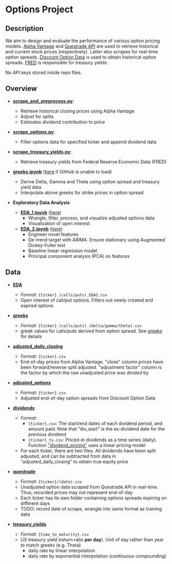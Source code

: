 # Options Project

## Description
We aim to design and evaluate the performance of various option pricing models.  [Alpha Vantage](https://www.alphavantage.co) and [Questrade API](https://www.questrade.com/api) are used to retrieve historical and current stock prices (respectively). Latter also scrapes for real-time option spreads. [Discount Option Data](https://discountoptiondata.com) is used to obtain historical option spreads. [FRED](https://fred.stlouisfed.org/categories/115) is responsible for treasury yields.

No API keys stored inside repo files.

## Overview

- [**scrape_and_preprocess.py**](https://github.com/thejacktan/Options_Analysis/blob/master/src/scrape_and_preprocess.py): 
    - Retrieve historical closing prices using Alpha Vantage
    - Adjust for splits
    - Estimates dividend contribution to price

- [**scrape_options.py**](https://github.com/thejacktan/Options_Analysis/blob/master/src/scrape_options.py):
    - Filter options data for specified ticker and append dividend data

- [**scrape_treasury_yields.py**](https://github.com/thejacktan/Options_Analysis/blob/master/src/scrape_treasury_yields.py):
    - Retrieve treasury yields from Federal Reserve Economic Data (FRED)

- [**greeks.ipynb**](https://github.com/jacktan1/Options-Project/blob/master/src/greeks.ipynb) ([here](https://nbviewer.jupyter.org/github/thejacktan/Options_Analysis/blob/master/src/greeks.ipynb) if GitHub is unable to load)
    - Derive Delta, Gamma and Theta using option spread and treasury yield data
    - Interpolate above greeks for strike prices in option spread

- **Exploratory Data Analysis**
    - [**EDA_1.ipynb**](https://github.com/thejacktan/Options_Analysis/blob/master/src/EDA_1.ipynb) ([here](https://nbviewer.jupyter.org/github/thejacktan/Options_Analysis/blob/master/src/EDA_1.ipynb))
        - Wrangle, filter, process, and visualize adjusted options data
        - Visualization of open interest
    - [**EDA_2.ipynb**](https://github.com/thejacktan/Options_Analysis/blob/master/src/EDA_2.ipynb) ([here](https://nbviewer.jupyter.org/github/thejacktan/Options_Analysis/blob/master/src/EDA_2.ipynb))
        - Engineer novel features
        - De-trend target with ARIMA. Ensure stationary using Augmented Dickey-Fuller test
        - Baseline linear regression model
        - Principal component analysis (PCA) on features

## Data

  - [**EDA**](https://github.com/jacktan1/Options-Project/tree/master/data/EDA)
    - *Format*: `{ticker}_(calls/puts)_EDA1.csv` 
    - Open interest of call/put options. Filters out newly created and expired options
    
  - [**greeks**](https://github.com/jacktan1/Options-Project/tree/master/data/greeks)
    - *Format*: `{ticker}_(calls/puts)_(delta/gamma/theta).csv` 
    - greek values for calls/puts derived from option spread. See [greeks](https://github.com/jacktan1/Options-Project/blob/master/src/greeks.ipynb) for details
  
  - [**adjusted_daily_closing**](https://github.com/jacktan1/Options-Project/tree/master/data/adjusted_daily_closing)
    - *Format*: `{ticker}.csv`
    - End-of-day prices from Alpha Vantage. "close" column prices have been forward/reverse split adjusted. "adjustment factor" column is the factor by which the raw unadjusted price was *divided* by
  
  - [**adjusted_options**](https://github.com/jacktan1/Options-Project/tree/master/data/adjusted_options)
    - *Format*: `{ticker}.csv`
    - Adjusted end-of-day option spreads from Discount Option Data
  
  - [**dividends**](https://github.com/jacktan1/Options-Project/tree/master/data/dividends)
    - *Format*:
      - `{ticker}.csv`: The start/end dates of each dividend period, and amount paid. Note that "div_start" is the ex-dividend date for the previous dividend
      - `{ticker}_ts.csv`: Priced-in dividends as a time series (daily).  Function ["dividend_pricing"](https://github.com/jacktan1/Options-Project/blob/master/src/model_fun.py) uses a linear pricing model
    - For each ticker, there are two files. All dividends have been split adjusted, and can be subtracted from data in "adjusted_daily_closing" to obtain true equity price
      
  - [**questrade**](https://github.com/jacktan1/Options-Project/tree/master/data/questrade)
    - *Format*: `{ticker}/(date).csv`
    - Unadjusted option data scraped from Questrade API in real-time. Thus, recorded prices may not represent end-of-day
    - Each ticker has its own folder containing options spreads expiring on different days 
    - TODO: record date of scrape, wrangle into same format as training data
    
  - [**treasury_yields**](https://github.com/jacktan1/Options-Project/tree/master/data/treasury_yields)
    - *Format*: `{time_to_maturity}.csv`
    - US treasury yield (return ratio **per day**). Unit of day rather than year to match greeks (e.g. Theta)
        - daily rate by linear interpolation
        - daily rate by exponential interpolation (continuous compounding)